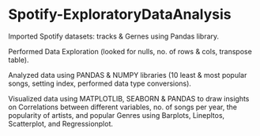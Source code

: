# Spotify-ExploratoryDataAnalysis

Imported Spotify datasets: tracks & Gernes using Pandas library.

Performed Data Exploration (looked for nulls, no. of rows & cols, transpose table).

Analyzed data using PANDAS & NUMPY libraries (10 least & most popular songs, setting index, performed data type conversions).

Visualized data using MATPLOTLIB, SEABORN & PANDAS to draw insights on Correlations between different variables, no. of songs per year, the popularity of artists, and popular Genres using Barplots, Linepltos, Scatterplot, and Regressionplot.

